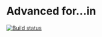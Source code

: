 # Advanced for...in

[![Build status](https://ci.appveyor.com/api/projects/status/5qf4qlglhu35fl9j/branch/main?svg=true)](https://ci.appveyor.com/project/VictorShurko/ajs-advanced-forin/branch/main)